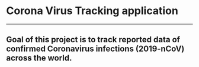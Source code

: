 # Corona Virus Tracking application
 ---
## Goal of this project is to track reported data of confirmed Coronavirus infections (2019-nCoV) across the world.
